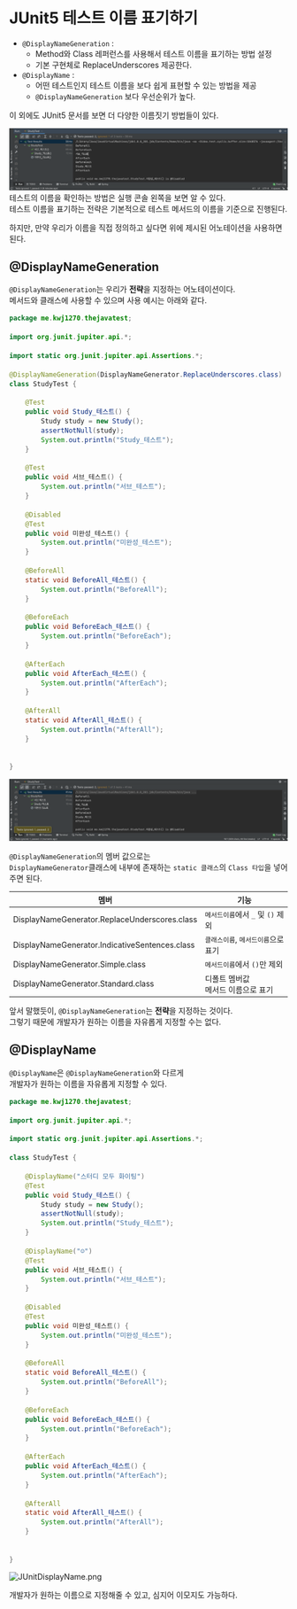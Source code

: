 # JUnit5 테스트 이름 표기하기

* `@DisplayNameGeneration` :     
  * Method와 Class 레퍼런스를 사용해서 테스트 이름을 표기하는 방법 설정    
  * 기본 구현체로 ReplaceUnderscores 제공한다.   
* `@DisplayName` :   
  * 어떤 테스트인지 테스트 이름을 보다 쉽게 표현할 수 있는 방법을 제공 
  * `@DisplayNameGeneration` 보다 우선순위가 높다.    
    
이 외에도 JUnit5 문서를 보면 더 다양한 이름짓기 방법들이 있다.   


![JUnitStart.png](./image/JUnitStart.png)      
테스트의 이름을 확인하는 방법은 실행 콘솔 왼쪽을 보면 알 수 있다.               
테스트 이름을 표기하는 전략은 기본적으로 테스트 메서드의 이름을 기준으로 진행된다.             
   
하지만, 만약 우리가 이름을 직접 정의하고 싶다면 위에 제시된 어노테이션을 사용하면 된다.      

## @DisplayNameGeneration   
`@DisplayNameGeneration`는 우리가 **전략**을 지정하는 어노테이션이다.   
메서드와 클래스에 사용할 수 있으며 사용 예시는 아래와 같다.  

```java
package me.kwj1270.thejavatest;

import org.junit.jupiter.api.*;

import static org.junit.jupiter.api.Assertions.*;

@DisplayNameGeneration(DisplayNameGenerator.ReplaceUnderscores.class)
class StudyTest {

    @Test
    public void Study_테스트() {
        Study study = new Study();
        assertNotNull(study);
        System.out.println("Study_테스트");
    }

    @Test
    public void 서브_테스트() {
        System.out.println("서브_테스트");
    }

    @Disabled
    @Test
    public void 미완성_테스트() {
        System.out.println("미완성_테스트");
    }

    @BeforeAll
    static void BeforeAll_테스트() {
        System.out.println("BeforeAll");
    }

    @BeforeEach
    public void BeforeEach_테스트() {
        System.out.println("BeforeEach");
    }

    @AfterEach
    public void AfterEach_테스트() {
        System.out.println("AfterEach");
    }

    @AfterAll
    static void AfterAll_테스트() {
        System.out.println("AfterAll");
    }


}
```

![JUnitDisplayNameGeneration](./image/JUnitDisplayNameGeneration.png)    

`@DisplayNameGeneration`의 멤버 값으로는    
`DisplayNameGenerator`클래스에 내부에 존재하는 `static 클래스`의 `Class 타입`을 넣어주면 된다.         
   
|멤버|기능|
|---|---|
|DisplayNameGenerator.ReplaceUnderscores.class|`메서드이름`에서 `_` 및 `()` 제외|
|DisplayNameGenerator.IndicativeSentences.class|`클래스이름`, `메서드이름`으로 표기|
|DisplayNameGenerator.Simple.class|`메서드이름`에서 `()`만 제외|
|DisplayNameGenerator.Standard.class|디폴트 멤버값<br>메서드 이름으로 표기|

앞서 말했듯이, `@DisplayNameGeneration`는 **전략**을 지정하는 것이다.   
그렇기 때문에 개발자가 원하는 이름을 자유롭게 지정할 수는 없다.    

## @DisplayName    
`@DisplayName`은 `@DisplayNameGeneration`와 다르게   
개발자가 원하는 이름을 자유롭게 지정할 수 있다.    

```java
package me.kwj1270.thejavatest;

import org.junit.jupiter.api.*;

import static org.junit.jupiter.api.Assertions.*;

class StudyTest {

    @DisplayName("스터디 모두 화이팅")
    @Test
    public void Study_테스트() {
        Study study = new Study();
        assertNotNull(study);
        System.out.println("Study_테스트");
    }

    @DisplayName("☺️")
    @Test
    public void 서브_테스트() {
        System.out.println("서브_테스트");
    }

    @Disabled
    @Test
    public void 미완성_테스트() {
        System.out.println("미완성_테스트");
    }

    @BeforeAll
    static void BeforeAll_테스트() {
        System.out.println("BeforeAll");
    }

    @BeforeEach
    public void BeforeEach_테스트() {
        System.out.println("BeforeEach");
    }

    @AfterEach
    public void AfterEach_테스트() {
        System.out.println("AfterEach");
    }

    @AfterAll
    static void AfterAll_테스트() {
        System.out.println("AfterAll");
    }


}
```
![JUnitDisplayName.png](JUnitDisplayName.png)

개발자가 원하는 이름으로 지정해줄 수 있고, 심지어 이모지도 가능하다.   

